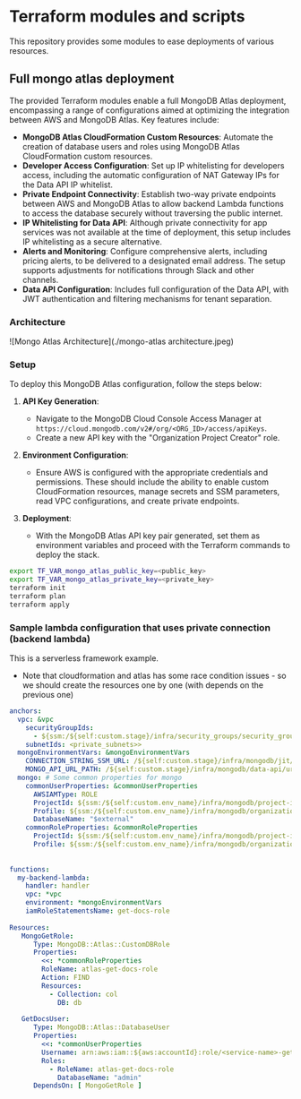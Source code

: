 # Terraform modules and scripts

This repository provides some modules to ease deployments of various resources.

## Full mongo atlas deployment
The provided Terraform modules enable a full MongoDB Atlas deployment, encompassing a range of configurations aimed at optimizing the integration between AWS and MongoDB Atlas. Key features include:

- **MongoDB Atlas CloudFormation Custom Resources**: Automate the creation of database users and roles using MongoDB Atlas CloudFormation custom resources.
- **Developer Access Configuration**: Set up IP whitelisting for developers access, including the automatic configuration of NAT Gateway IPs for the Data API IP whitelist.
- **Private Endpoint Connectivity**: Establish two-way private endpoints between AWS and MongoDB Atlas to allow backend Lambda functions to access the database securely without traversing the public internet.
- **IP Whitelisting for Data API**: Although private connectivity for app services was not available at the time of deployment, this setup includes IP whitelisting as a secure alternative.
- **Alerts and Monitoring**: Configure comprehensive alerts, including pricing alerts, to be delivered to a designated email address. The setup supports adjustments for notifications through Slack and other channels.
- **Data API Configuration**: Includes full configuration of the Data API, with JWT authentication and filtering mechanisms for tenant separation.

### Architecture
![Mongo Atlas Architecture](./mongo-atlas architecture.jpeg)


### Setup

To deploy this MongoDB Atlas configuration, follow the steps below:

1. **API Key Generation**:
   - Navigate to the MongoDB Cloud Console Access Manager at `https://cloud.mongodb.com/v2#/org/<ORG_ID>/access/apiKeys`.
   - Create a new API key with the "Organization Project Creator" role.

2. **Environment Configuration**:
   - Ensure AWS is configured with the appropriate credentials and permissions. These should include the ability to enable custom CloudFormation resources, manage secrets and SSM parameters, read VPC configurations, and create private endpoints.

3. **Deployment**:
   - With the MongoDB Atlas API key pair generated, set them as environment variables and proceed with the Terraform commands to deploy the stack.

```bash
export TF_VAR_mongo_atlas_public_key=<public_key>
export TF_VAR_mongo_atlas_private_key=<private_key>
terraform init
terraform plan
terraform apply
```

### Sample lambda configuration that uses private connection (backend lambda)
This is a serverless framework example.
* Note that cloudformation and atlas has some race condition issues - so we should create the resources one by one (with depends on the previous one)
```yaml
anchors:
  vpc: &vpc
    securityGroupIds:
      - ${ssm:/${self:custom.stage}/infra/security_groups/security_group_that_can_access_mongo_private_endpoint, ''}
    subnetIds: <private_subnets>>
  mongoEnvironmentVars: &mongoEnvironmentVars
    CONNECTION_STRING_SSM_URL: /${self:custom.stage}/infra/mongodb/jit/private-endpoint/connection-string    
    MONGO_API_URL_PATH: /${self:custom.stage}/infra/mongodb/data-api/url
  mongo: # Some common properties for mongo
    commonUserProperties: &commonUserProperties
      AWSIAMType: ROLE
      ProjectId: ${ssm:/${self:custom.env_name}/infra/mongodb/project-id, ''}
      Profile: ${ssm:/${self:custom.env_name}/infra/mongodb/organization-id, ''}
      DatabaseName: "$external"
    commonRoleProperties: &commonRoleProperties
      ProjectId: ${ssm:/${self:custom.env_name}/infra/mongodb/project-id, ''}
      Profile: ${ssm:/${self:custom.env_name}/infra/mongodb/organization-id, ''}
      
      
functions:
  my-backend-lambda:
    handler: handler    
    vpc: *vpc
    environment: *mongoEnvironmentVars        
    iamRoleStatementsName: get-docs-role
    
Resources:
   MongoGetRole:
      Type: MongoDB::Atlas::CustomDBRole
      Properties:
        <<: *commonRoleProperties
        RoleName: atlas-get-docs-role
        Action: FIND
        Resources:
          - Collection: col
            DB: db
   
   GetDocsUser:
      Type: MongoDB::Atlas::DatabaseUser
      Properties:
        <<: *commonUserProperties
        Username: arn:aws:iam::${aws:accountId}:role/<service-name>-get-docs-role
        Roles:
          - RoleName: atlas-get-docs-role
            DatabaseName: "admin"
      DependsOn: [ MongoGetRole ]

```